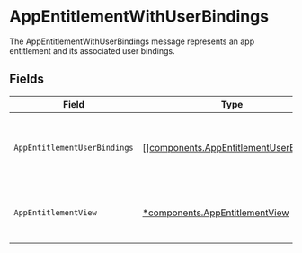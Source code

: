 # AppEntitlementWithUserBindings

The AppEntitlementWithUserBindings message represents an app entitlement and its associated user bindings.


## Fields

| Field                                                                                                                                       | Type                                                                                                                                        | Required                                                                                                                                    | Description                                                                                                                                 |
| ------------------------------------------------------------------------------------------------------------------------------------------- | ------------------------------------------------------------------------------------------------------------------------------------------- | ------------------------------------------------------------------------------------------------------------------------------------------- | ------------------------------------------------------------------------------------------------------------------------------------------- |
| `AppEntitlementUserBindings`                                                                                                                | [][components.AppEntitlementUserBinding](../../models/components/appentitlementuserbinding.md)                                              | :heavy_minus_sign:                                                                                                                          | An array of AppEntitlementUserBinding objects which represent the relationships that give app users access to the specific app entitlement. |
| `AppEntitlementView`                                                                                                                        | [*components.AppEntitlementView](../../models/components/appentitlementview.md)                                                             | :heavy_minus_sign:                                                                                                                          | The app entitlement view contains the serialized app entitlement and paths to objects referenced by the app entitlement.                    |
